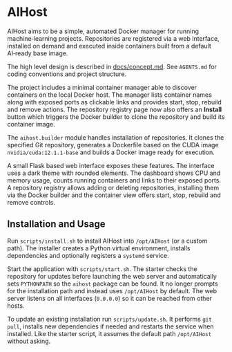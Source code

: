 # AIHost

AIHost aims to be a simple, automated Docker manager for running
machine‑learning projects. Repositories are registered via a web
interface, installed on demand and executed inside containers built from
a default AI‑ready base image.

The high level design is described in [docs/concept.md](docs/concept.md).
See `AGENTS.md` for coding conventions and project structure.

The project includes a minimal container manager able to discover
containers on the local Docker host. The manager lists container names
along with exposed ports as clickable links and provides start, stop,
rebuild and remove actions. The repository registry page now also offers
an **Install** button which triggers the Docker builder to clone the
repository and build its container image.

The `aihost.builder` module handles installation of repositories. It
clones the specified Git repository, generates a Dockerfile based on the
CUDA image `nvidia/cuda:12.1.1-base` and builds a Docker image ready for
execution.

A small Flask based web interface exposes these features. The interface
uses a dark theme with rounded elements. The dashboard shows CPU and
memory usage, counts running containers and links to their exposed
ports. A repository registry allows adding or deleting repositories,
installing them via the Docker builder and the container view offers
start, stop, rebuild and remove controls.

## Installation and Usage

Run `scripts/install.sh` to install AIHost into `/opt/AIHost` (or a custom path). The installer creates a Python virtual environment, installs dependencies and optionally registers a `systemd` service.

Start the application with `scripts/start.sh`. The starter checks the repository for updates before launching the web server and automatically sets `PYTHONPATH` so the `aihost` package can be found. It no longer prompts for the installation path and instead uses `/opt/AIHost` by default. The web server listens on all interfaces (`0.0.0.0`) so it can be reached from other hosts.

To update an existing installation run `scripts/update.sh`. It performs `git pull`, installs new dependencies if needed and restarts the service when installed. Like the starter script, it assumes the default path `/opt/AIHost` without asking.
